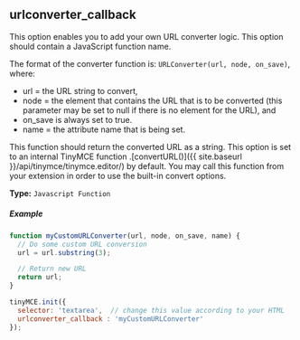 ## urlconverter_callback

This option enables you to add your own URL converter logic. This option should contain a JavaScript function name.

The format of the converter function is: `URLConverter(url, node, on_save)`, where:

* url = the URL string to convert,
* node = the element that contains the URL that is to be converted (this parameter may be set to null if there is no element for the URL), and
* on_save is always set to true.
* name = the attribute name that is being set.

This function should return the converted URL as a string. This option is set to an internal TinyMCE function <editor>.[convertURL()]({{ site.baseurl }}/api/tinymce/tinymce.editor/) by default. You may call this function from your extension in order to use the built-in convert options.

**Type:** `Javascript Function`

##### Example

```js
function myCustomURLConverter(url, node, on_save, name) {
  // Do some custom URL conversion
  url = url.substring(3);

  // Return new URL
  return url;
}

tinyMCE.init({
  selector: 'textarea',  // change this value according to your HTML
  urlconverter_callback : 'myCustomURLConverter'
});
```
